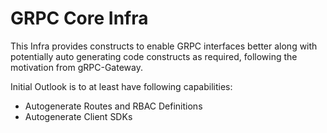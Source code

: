 # GRPC Core Infra

This Infra provides constructs to enable GRPC interfaces better along with
potentially auto generating code constructs as required, following the
motivation from gRPC-Gateway.

Initial Outlook is to at least have following capabilities:
- Autogenerate Routes and RBAC Definitions
- Autogenerate Client SDKs
